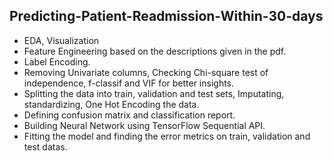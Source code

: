 ## Predicting-Patient-Readmission-Within-30-days
* EDA, Visualization
* Feature Engineering based on the descriptions given in the pdf.
* Label Encoding.
* Removing Univariate columns, Checking Chi-square test of independence, f-classif and VIF for better insights.
* Splitting the data into train, validation and test sets, Imputating, standardizing, One Hot Encoding the data.
* Defining confusion matrix and classification report.
* Building Neural Network using TensorFlow Sequential API.
* Fitting the model and finding the error metrics on train, validation and test datas.
